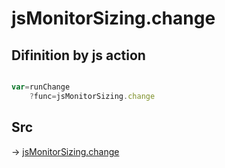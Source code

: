 # jsMonitorSizing.change

## Difinition by js action

```js.js

var=runChange
	?func=jsMonitorSizing.change

```

## Src

-> [jsMonitorSizing.change](https://github.com/puutaro/CommandClick/blob/master/app/src/main/java/com/puutaro/commandclick/fragment_lib/terminal_fragment/js_interface/system/JsMonitorSizing.kt#L14)


